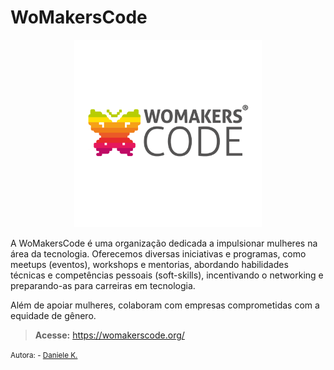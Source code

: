 # WoMakersCode

<p align="center"><img src="_media/wmc.png" width="300"></p>

A WoMakersCode é uma organização dedicada a impulsionar mulheres na área da tecnologia. Oferecemos diversas iniciativas e programas, como meetups (eventos), workshops e mentorias, abordando habilidades técnicas e competências pessoais (soft-skills), incentivando o networking e preparando-as para carreiras em tecnologia.

Além de apoiar mulheres, colaboram com empresas comprometidas com a equidade de gênero.


> **Acesse:** https://womakerscode.org/


<small>Autora: - <a href="https://github.com/DanieleKaroline">Daniele K.</a></small>